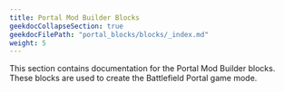 ```yaml
---
title: Portal Mod Builder Blocks
geekdocCollapseSection: true
geekdocFilePath: "portal_blocks/blocks/_index.md"
weight: 5
---
```

 This section contains documentation for the Portal Mod Builder blocks. 
 These blocks are used to create the Battlefield Portal game mode.

[//]: # ({{< toc-tree >}})
